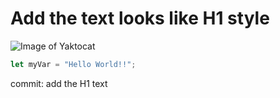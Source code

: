 # Add the text looks like H1 style

![Image of Yaktocat](https://octodex.github.com/images/yaktocat.png)


```javascript
let myVar = "Hello World!!";

```


































commit: add the H1 text
